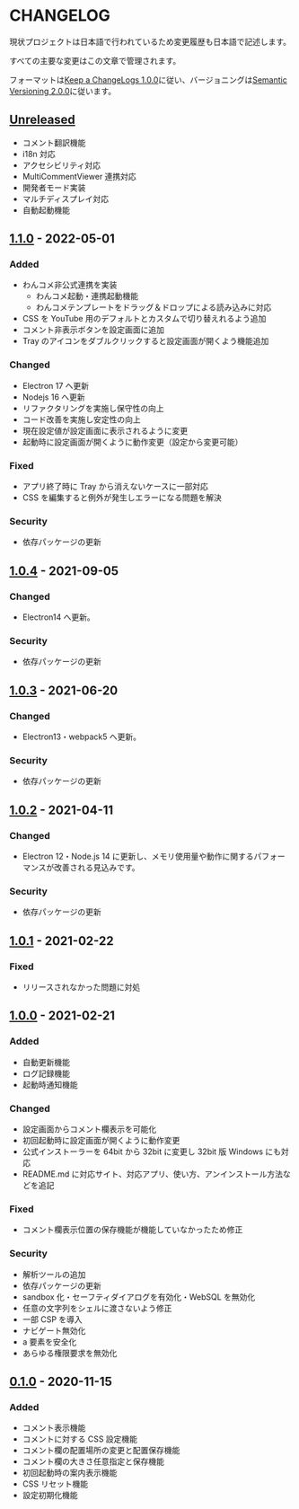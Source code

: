 <!--  markdownlint-disable  no-duplicate-heading  -->

# CHANGELOG

現状プロジェクトは日本語で行われているため変更履歴も日本語で記述します。

すべての主要な変更はこの文章で管理されます。

フォーマットは[Keep a ChangeLogs 1.0.0](https://keepachangelog.com/ja/1.0.0/)に従い、バージョニングは[Semantic Versioning 2.0.0](https://semver.org/lang/ja/spec/v2.0.0.html)に従います。

## [Unreleased]

- コメント翻訳機能
- i18n 対応
- アクセシビリティ対応
- MultiCommentViewer 連携対応
- 開発者モード実装
- マルチディスプレイ対応
- 自動起動機能

## [1.1.0] - 2022-05-01

### Added

- わんコメ非公式連携を実装
  - わんコメ起動・連携起動機能
  - わんコメテンプレートをドラッグ＆ドロップによる読み込みに対応
- CSS を YouTube 用のデフォルトとカスタムで切り替えれるよう追加
- コメント非表示ボタンを設定画面に追加
- Tray のアイコンをダブルクリックすると設定画面が開くよう機能追加

### Changed

- Electron 17 へ更新
- Nodejs 16 へ更新
- リファクタリングを実施し保守性の向上
- コード改善を実施し安定性の向上
- 現在設定値が設定画面に表示されるように変更
- 起動時に設定画面が開くように動作変更（設定から変更可能）

### Fixed

- アプリ終了時に Tray から消えないケースに一部対応
- CSS を編集すると例外が発生しエラーになる問題を解決

### Security

- 依存パッケージの更新

## [1.0.4] - 2021-09-05

### Changed

- Electron14 へ更新。

### Security

- 依存パッケージの更新

## [1.0.3] - 2021-06-20

### Changed

- Electron13・webpack5 へ更新。

### Security

- 依存パッケージの更新

## [1.0.2] - 2021-04-11

### Changed

- Electron 12・Node.js 14 に更新し、メモリ使用量や動作に関するパフォーマンスが改善される見込みです。

### Security

- 依存パッケージの更新

## [1.0.1] - 2021-02-22

### Fixed

- リリースされなかった問題に対処

## [1.0.0] - 2021-02-21

### Added

- 自動更新機能
- ログ記録機能
- 起動時通知機能

### Changed

- 設定画面からコメント欄表示を可能化
- 初回起動時に設定画面が開くように動作変更
- 公式インストーラーを 64bit から 32bit に変更し 32bit 版 Windows にも対応
- README.md に対応サイト、対応アプリ、使い方、アンインストール方法などを追記

### Fixed

- コメント欄表示位置の保存機能が機能していなかったため修正

### Security

- 解析ツールの追加
- 依存パッケージの更新
- sandbox 化・セーフティダイアログを有効化・WebSQL を無効化
- 任意の文字列をシェルに渡さないよう修正
- 一部 CSP を導入
- ナビゲート無効化
- a 要素を安全化
- あらゆる権限要求を無効化

## [0.1.0] - 2020-11-15

### Added

- コメント表示機能
- コメントに対する CSS 設定機能
- コメント欄の配置場所の変更と配置保存機能
- コメント欄の大きさ任意指定と保存機能
- 初回起動時の案内表示機能
- CSS リセット機能
- 設定初期化機能

[unreleased]: https://github.com/LenTakayama/Overlay-Live-Comment-Viewer/compare/master...develop
[1.1.0]: https://github.com/LenTakayama/Overlay-Live-Comment-Viewer/compare/v1.0.4...v1.1.0
[1.0.4]: https://github.com/LenTakayama/Overlay-Live-Comment-Viewer/compare/v1.0.3...v1.0.4
[1.0.3]: https://github.com/LenTakayama/Overlay-Live-Comment-Viewer/compare/v1.0.2...v1.0.3
[1.0.2]: https://github.com/LenTakayama/Overlay-Live-Comment-Viewer/compare/v1.0.1...v1.0.2
[1.0.1]: https://github.com/LenTakayama/Overlay-Live-Comment-Viewer/compare/v1.0.0...v1.0.1
[1.0.0]: https://github.com/LenTakayama/Overlay-Live-Comment-Viewer/compare/v0.1.0...v1.0.0
[0.1.0]: https://github.com/LenTakayama/Overlay-Live-Comment-Viewer/releases/tag/v0.1.0
